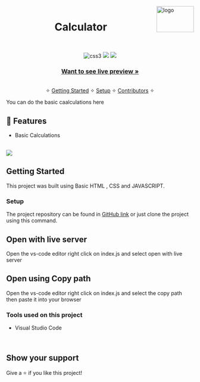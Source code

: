 <img src="https://encrypted-tbn0.gstatic.com/images?q=tbn:ANd9GcQUSlIJfzFQSkBwxCdt1u8uM9__mr7H71bdlA&usqp=CAU" alt="logo" align="right" width="100px" height="70px"/>

<h1 align="center">Calculator</h1> 
<br />
<p align="center">
    <img src="https://img.shields.io/badge/CSS3-1572B6?style=for-the-badge&logo=css3&logoColor=white" alt="css3"/>   
    <img src="https://img.shields.io/badge/html-%2320232a.svg?style=for-the-badge&logo=HTML&logoColor=%2361DAFB" />
    <img src="https://img.shields.io/badge/javascript-%23323330.svg?style=for-the-badge&logo=javascript&logoColor=%23F7DF1E" />
    
</p>

<h3 align="center"><a href="[https://wonderful-malasada-e63214.netlify.app/]([https://luminous-cocada-0f0885.netlify.app/]([https://luminous-cocada-0f0885.netlify.app/](https://luminous-cocada-0f0885.netlify.app/)))"><strong>Want to see live preview »</strong></a></h3>

<p align="center"> 
    <br />&#10023;
    <a href="#Getting-Started">Getting Started</a> &#10023; <a href="#Setup">Setup</a> &#10023;    
    <a href="#Contributors">Contributors</a> &#10023;
  </p>
  You can do the basic caalculations here
<br />


## 🚀 Features
- Basic Calculations

<br/>

<img src="https://encrypted-tbn0.gstatic.com/images?q=tbn:ANd9GcQUSlIJfzFQSkBwxCdt1u8uM9__mr7H71bdlA&usqp=CAU" >

## Getting Started

This project was built using Basic HTML , CSS and JAVASCRIPT.


### Setup


The project repository can be found in [GitHub link](https://github.com/deepak2303/Calculator) or just clone the project using this command. 


## Open with live server 
Open the vs-code editor right click on index.js and select open with live server 


## Open using Copy path 
Open the vs-code editor right click on index.js and select the copy path then paste it into your browser

### Tools used on this project

- Visual Studio Code


<br/>


## Show your support

Give a ⭐ if you like this project!
